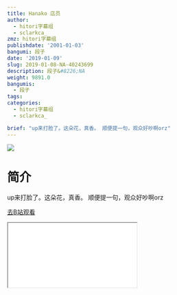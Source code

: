 ```yaml
---
title: Hanako 店员 
author:
  - hitori字幕组
  - sclarkca_
zmz: hitori字幕组
publishdate: '2001-01-03'
bangumi: 段子
date: '2019-01-09'
slug: 2019-01-08-NA-40243699
description: 段子&#8226;NA
weight: 9891.0
bangumis:
  - 段子
tags:
categories:
  - hitori字幕组
  - sclarkca_

brief: "up来打脸了。这朵花，真香。 顺便提一句，观众好吵啊orz"
---
```

![](https://i.imgur.com/zLYtME0.jpg)
# 简介  
up来打脸了。这朵花，真香。
顺便提一句，观众好吵啊orz  

[去B站观看](https://www.bilibili.com/video/av40243699/)
<div class ="resp-container"><iframe class="testiframe" src="//player.bilibili.com/player.html?aid=40243699"", scrolling="no", allowfullscreen="true" > </iframe></div> 
